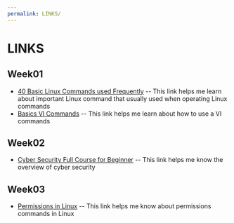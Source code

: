 ```yaml
---
permalink: LINKS/
---
```


# LINKS

## Week01
- [40 Basic Linux Commands used Frequently](https://linuxopsys.com/topics/basic-linux-commands) -- This link helps me learn about important Linux command that usually used when operating Linux commands
- [Basics VI Commands](https://www.cs.colostate.edu/helpdocs/vi.html) -- This link helps me learn about how to use a VI commands

## Week02
- [Cyber Security Full Course for Beginner](https://www.youtube.com/watch?v=U_P23SqJaDc) -- This link helps me know the overview of cyber security

## Week03
- [Permissions in Linux](https://www.geeksforgeeks.org/permissions-in-linux/) -- This link helps me know about permissions commands in Linux
